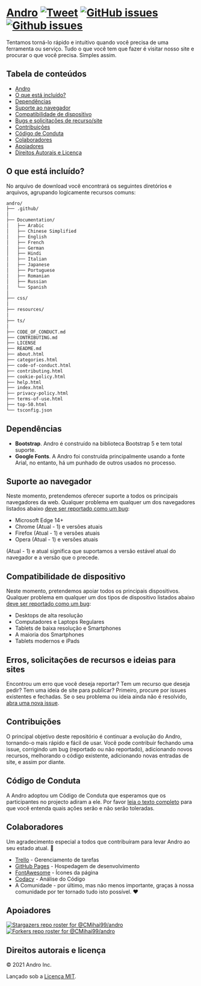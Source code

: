 # <a href="https://cmihai99.github.io/andro" target="_blank" id="andro">Andro</a> [![Tweet](https://img.shields.io/twitter/url/http/shields.io.svg?style=social)](https://twitter.com/intent/tweet?text=Find%20over%20100%20new%20and%20exciting%20websites%20at&url=http://cmihai99.github.io/andro&via=androteamfaq&hashtags=andro,webdevelopment,website,websitefinder,developers) [![GitHub issues](https://img.shields.io/github/issues/CMihai99/andro)](https://github.com/CMihai99/andro/issues) [![Github issues](https://img.shields.io/github/issues-closed/CMihai99/andro)](https://github.com/CMihai99/andro/issues?q=is%3Aissue+is%3Aclosed)

Tentamos torná-lo rápido e intuitivo quando você precisa de uma ferramenta ou serviço. Tudo o que você tem que fazer é visitar nosso site e procurar o que você precisa. Simples assim.

## Tabela de conteúdos

- [Andro](#andro)
- [O que está incluído?](#whats-included)
- [Dependências](#dependencies)
- [Suporte ao navegador](#browser-support)
- [Compatibilidade de dispositivo](#device-compatibility)
- [Bugs e solicitações de recurso/site](#bugs-and-requests)
- [Contribuições](#contributing)
- [Código de Conduta](#code-of-conduct)
- [Colaboradores](#contributors)
- [Apoiadores](#supporters)
- [Direitos Autorais e Licença](#copyright-and-license)

<a id="whats-included"><h2>O que está incluído?</h2></a>

No arquivo de download você encontrará os seguintes diretórios e arquivos, agrupando logicamente recursos comuns:

```sh
andro/
├── .github/
│
├── Documentation/
│   ├── Arabic
│   ├── Chinese Simplified
│   ├── English
│   ├── French
│   ├── German
│   ├── Hindi
│   ├── Italian
│   ├── Japanese
│   ├── Portuguese
│   ├── Romanian
│   ├── Russian
│   └── Spanish
│
├── css/
│
├── resources/
│
├── ts/
│
├── CODE_OF_CONDUCT.md
├── CONTRIBUTING.md
├── LICENSE
├── README.md
├── about.html
├── categories.html
├── code-of-conduct.html
├── contributing.html
├── cookie-policy.html
├── help.html
├── index.html
├── privacy-policy.html
├── terms-of-use.html
├── top-50.html
└── tsconfig.json
```

<a id="dependencies"><h2>Dependências</h2></a>

- **Bootstrap**. Andro é construído na biblioteca Bootstrap 5 e tem total suporte.
- **Google Fonts**. A Andro foi construída principalmente usando a fonte Arial, no entanto, há um punhado de outros usados no processo.

<a id="browser-support"><h2>Suporte ao navegador</h2></a>

Neste momento, pretendemos oferecer suporte a todos os principais navegadores da web. Qualquer problema em qualquer um dos navegadores listados abaixo <a href="https://github.com/CMihai99/andro/issues/new?assignees=&labels=bug&template=bug_report.md&title=%5BBug%5D" target="_blank">deve ser reportado como um bug</a>:

- Microsoft Edge 14+
- Chrome (Atual - 1) e versões atuais
- Firefox (Atual - 1) e versões atuais
- Opera (Atual - 1) e versões atuais

(Atual - 1) e atual significa que suportamos a versão estável atual do navegador e a versão que o precede.

<a id="device-compatibility"><h2>Compatibilidade de dispositivo</h2></a>

Neste momento, pretendemos apoiar todos os principais dispositivos. Qualquer problema em qualquer um dos tipos de dispositivo listados abaixo <a href="https://github.com/CMihai99/andro/issues/new?assignees=&labels=bug&template=bug_report.md&title=%5BBug%5D" target="_blank">deve ser reportado como um bug</a>:

- Desktops de alta resolução
- Computadores e Laptops Regulares
- Tablets de baixa resolução e Smartphones
- A maioria dos Smartphones
- Tablets modernos e iPads

<a id="bugs-and-requests"><h2>Erros, solicitações de recursos e ideias para sites</h2></a>

Encontrou um erro que você deseja reportar? Tem um recurso que deseja pedir? Tem uma ideia de site para publicar? Primeiro, procure por issues existentes e fechadas. Se o seu problema ou ideia ainda não é resolvido, [abra uma nova issue](https://github.com/CMihai99/andro/issues/new/choose).

<a id="contributing"><h2>Contribuições</h2></a>

O principal objetivo deste repositório é continuar a evolução do Andro, tornando-o mais rápido e fácil de usar. Você pode contribuir fechando uma issue, corrigindo um bug (reportado ou não reportado), adicionando novos recursos, melhorando o código existente, adicionando novas entradas de site, e assim por diante.

<a id="code-of-conduct"><h2>Código de Conduta</h2></a>

A Andro adoptou um Código de Conduta que esperamos que os participantes no projecto adiram a ele. Por favor [leia o texto completo](https://cmihai99.github.io/andro/code-of-conduct.html) para que você entenda quais ações serão e não serão toleradas.

<a id="contributors"><h2>Colaboradores</h2></a>

Um agradecimento especial a todos que contribuíram para levar Andro ao seu estado atual. 👏

- [Trello](https://www.trello.com/) - Gerenciamento de tarefas
- [GitHub Pages](https://pages.github.com/) - Hospedagem de desenvolvimento
- [FontAwesome](https://www.fontawesome.com/) - Ícones da página
- [Codacy](https://www.codacy.com/) - Análise do Código
- A Comunidade - por último, mas não menos importante, graças à nossa comunidade por ter tornado tudo isto possível. ♥

<a id="supporters"><h2>Apoiadores</h2></a>

[![Stargazers repo roster for @CMihai99/andro](https://reporoster.com/stars/CMihai99/andro)](https://github.com/CMihai99/andro/stargazers) [![Forkers repo roster for @CMihai99/andro](https://reporoster.com/forks/CMihai99/andro)](https://github.com/CMihai99/andro/network/members)

<a id="copyright-and-license"><h2>Direitos autorais e licença</h2></a>

© 2021 Andro Inc.

Lançado sob a [Licença MIT](LICENSE).
